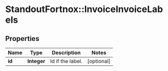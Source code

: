 # StandoutFortnox::InvoiceInvoiceLabels

## Properties
Name | Type | Description | Notes
------------ | ------------- | ------------- | -------------
**id** | **Integer** | Id if the label. | [optional] 

